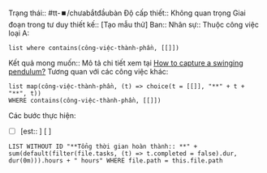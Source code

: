 
Trạng thái:: #tt-⏹️/chưabắtđầubàn
Độ cấp thiết:: Không quan trọng
Giai đoạn trong tư duy thiết kế:: [Tạo mẫu thử]
Ban::
Nhân sự::
Thuộc công việc loại A:
```dataview
list where contains(công-việc-thành-phần, [[]])
```

Kết quả mong muốn:: Mô tả chi tiết xem tại [How to capture a swinging pendulum?](https://photo.stackexchange.com/q/94857/70665)
Tương quan với các công việc khác:
```dataview 
list map(công-việc-thành-phần, (t) => choice(t = [[]], "**" + t + "**", t))
WHERE contains(công-việc-thành-phần, [[]])
```

Các bước thực hiện:
- [ ] [est:: ] [ ]  


```dataview
LIST WITHOUT ID "**Tổng thời gian hoàn thành:: **" + sum(default(filter(file.tasks, (t) => t.completed = false).dur, dur(0m))).hours + " hours" WHERE file.path = this.file.path
```